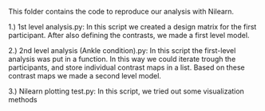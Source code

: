 This folder contains the code to reproduce our analysis with Nilearn.

1.) 1st level analysis.py: In this script we created a design matrix for the first participant. After also defining the contrasts, we made a first       level model.

2.) 2nd level analysis (Ankle condition).py: In this script the first-level analysis was put in a function. In this way we could iterate trough the participants, and      store individual contrast maps in a list. Based on                                                these contrast maps we made a second level model.

3.) Nilearn plotting test.py: In this script, we tried out some visualization methods 

